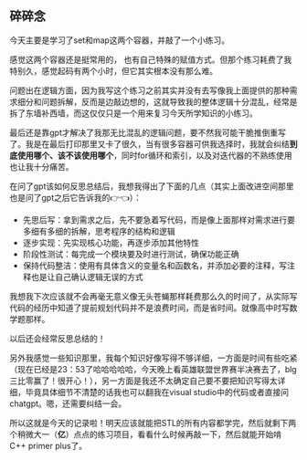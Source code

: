 ## 碎碎念

今天主要是学习了set和map这两个容器，并敲了一个小练习。

感觉这两个容器还是挺常用的， 也有自己特殊的赋值方式。但那个练习耗费了我特别久，感觉起码有两个小时，但它其实根本没有那么难。

问题出在逻辑方面，因为我写这个练习之前其实并没有去写像我上面提供的那种需求细分和问题拆解，反而是边敲边想的，这就导致我的整体逻辑十分混乱，经常是拆了东墙补西墙，而这仅仅只是一个用来复习今天所学知识的小练习。

最后还是靠gpt才解决了我那无比混乱的逻辑问题，要不然我可能干脆推倒重写了。我是在最后打印那里又卡了很久，当有很多容器可供我选择时，我就会纠结**到底使用哪个、该不该使用哪个**，同时for循环和索引，以及对迭代器的不熟练使用也让我十分痛苦。

在问了gpt该如何反思总结后，我想我得出了下面的几点（其实上面改进空间那里也是问了gpt之后它告诉我的👉👈）：

- 先思后写：拿到需求之后，先不要急着写代码，而是像上面那样对需求进行要多细有多细的拆解，思考程序的结构和逻辑
- 逐步实现：先实现核心功能，再逐步添加其他特性
- 阶段性测试：每完成一个模块要及时进行测试，确保功能正确
- 保持代码整洁：使用有具体含义的变量名和函数名，并添加必要的注释，写注释也是让自己确认逻辑无误的方式

我想我下次应该就不会再毫无意义像无头苍蝇那样耗费那么久的时间了，从实际写代码的经历中知道了提前规划代码并不是浪费时间，而是省时间。就像高中时写数学题那样。

以后还会经常反思总结的！

另外我感觉一些知识那里，我每个知识好像写得不够详细，一方面是时间有些吃紧（现在已经是23：53了哈哈哈哈哈，今天晚上看英雄联盟世界赛半决赛去了，blg三比零赢了！很开心！），另一方面是我还不太确定自己要不要把知识写得太详细，毕竟具体细节不清楚的话我也可以翻我在visual studio中的代码或者直接问chatgpt。嗯，还需要纠结一会。

所以这就是今天的记录啦！明天应该就能把STL的所有内容都学完，然后就剩下两个稍微大一（**亿**）点点的练习项目，看看什么时候再敲一下，然后就能开始啃C++ primer plus了。